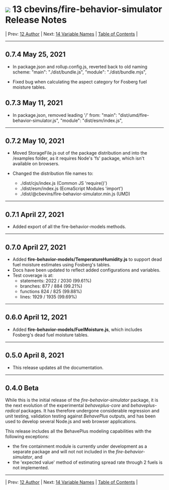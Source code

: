 #  ![](favicon.png) 13 cbevins/fire-behavior-simulator Release Notes

| Prev: [12 Author](./12_Author.md) | Next: [14 Variable Names](./14_VariableNames.md) | [Table of Contents](../README.md) |

---

## 0.7.4 May 25, 2021

- In package.json and rollup.config.js, reverted back to old naming scheme:
  "main": "./dist/bundle.js",
  "module": "./dist/bundle.mjs",

- Fixed bug when calculating the aspect category for Fosberg fuel moisture tables.

## 0.7.3 May 11, 2021

- In package.json, removed leading '/' from:
  "main": "dist/umd/fire-behavior-simulator.js",
  "module": "dist/esm/index.js",

---

## 0.7.2 May 10, 2021


- Moved StorageFile.js out of the package distribution and into the /examples folder, as it requires Node's 'fs' package, which isn't available on browsers.

- Changed the distribution file names to:
  - ./dist/cjs/index.js (Common JS 'require()')
  - ./dist/esm/index.js (EcmaScript Modules 'import')
  - ./dist/@cbevins/fire-behavior-simulator.min.js (UMD)

---

## 0.7.1 April 27, 2021

- Added export of all the fire-behavior-models methods.

---

## 0.7.0 April 27, 2021

- Added **fire-behavior-models/TemperatureHumidity.js** to support dead fuel moisture estimates using Fosberg's tables.
- Docs have been updated to reflect added configurations and variables.
- Test coverage is at:
  - statements: 2022 / 2030 (99.61%)
  - branches: 877 / 884 (99.21%)
  - functions 824 / 825 (99.88%)
  - lines: 1929 / 1935 (99.69%)

---

## 0.6.0 April 12, 2021

- Added **fire-behavior-models/FuelMoisture.js**, which includes Fosberg's dead fuel moisture tables.

---

## 0.5.0 April 8, 2021

- This release updates all the documentation.

---

## 0.4.0 Beta

While this is the initial release of the *fire-behavior-simulator* package, it is the next evolution of the experimental *behaveplus-core* and *behaveplus-radical* packages.  It has therefore undergone considerable regression and unit testing, validation testing against *BehavePlus* outputs, and has been used to develop several Node.js and web browser applications.

This release includes all the BehavePlus modeling capabilities with the following exceptions:
 - the fire containment module is currently under development as a separate package and will not not included in the *fire-behavior-simulator*, and
 - the 'expected value' method of estimating spread rate through 2 fuels is not implemented.

---

| Prev: [12 Author](./12_Author.md) | Next: [14 Variable Names](./14_VariableNames.md) | [Table of Contents](../README.md) |
